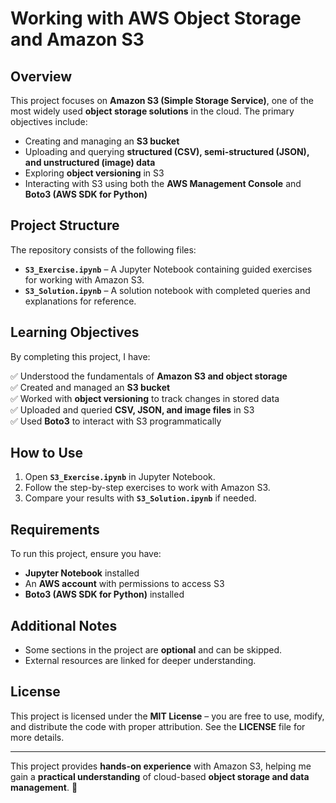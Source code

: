 # Working with AWS Object Storage and Amazon S3  

## Overview  

This project focuses on **Amazon S3 (Simple Storage Service)**, one of the most widely used **object storage solutions** in the cloud. The primary objectives include:  

- Creating and managing an **S3 bucket**  
- Uploading and querying **structured (CSV), semi-structured (JSON), and unstructured (image) data**  
- Exploring **object versioning** in S3  
- Interacting with S3 using both the **AWS Management Console** and **Boto3 (AWS SDK for Python)**  

## Project Structure  

The repository consists of the following files:  

- **`S3_Exercise.ipynb`** – A Jupyter Notebook containing guided exercises for working with Amazon S3.  
- **`S3_Solution.ipynb`** – A solution notebook with completed queries and explanations for reference.  

## Learning Objectives  

By completing this project, I have:  

✅ Understood the fundamentals of **Amazon S3 and object storage**  
✅ Created and managed an **S3 bucket**  
✅ Worked with **object versioning** to track changes in stored data  
✅ Uploaded and queried **CSV, JSON, and image files** in S3  
✅ Used **Boto3** to interact with S3 programmatically  

## How to Use  

1. Open **`S3_Exercise.ipynb`** in Jupyter Notebook.  
2. Follow the step-by-step exercises to work with Amazon S3.  
3. Compare your results with **`S3_Solution.ipynb`** if needed.  

## Requirements  

To run this project, ensure you have:  

- **Jupyter Notebook** installed  
- An **AWS account** with permissions to access S3  
- **Boto3 (AWS SDK for Python)** installed  

## Additional Notes  

- Some sections in the project are **optional** and can be skipped.  
- External resources are linked for deeper understanding.  

## License  

This project is licensed under the **MIT License** – you are free to use, modify, and distribute the code with proper attribution. See the **LICENSE** file for more details.  

---

This project provides **hands-on experience** with Amazon S3, helping me gain a **practical understanding** of cloud-based **object storage and data management**. 🚀  

